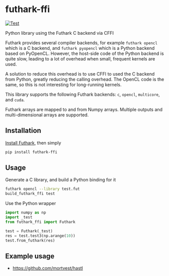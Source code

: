 # futhark-ffi
[![Test](https://github.com/pepijndevos/futhark-pycffi/actions/workflows/ci.yml/badge.svg)](https://github.com/pepijndevos/futhark-pycffi/actions/workflows/ci.yml)

Python library using the Futhark C backend via CFFI

Futhark provides several compiler backends, for example `futhark
opencl` which is a C backend, and `futhark pyopencl` which is a Python
backend based on PyOpenCL. However, the host-side code of the Python
backend is quite slow, leading to a lot of overhead when small,
frequent kernels are used.

A solution to reduce this overhead is to use CFFI to used the C
backend from Python, greatly reducing the calling overhead. The OpenCL
code is the same, so this is not interesting for long-running kernels.

This library supports the following Futhark backends: `c`, `opencl`,
`multicore`, and `cuda`.

Futhark arrays are mapped to and from Numpy arrays. Multiple outputs
and multi-dimensional arrays are supported.

## Installation

[Install Futhark](https://futhark.readthedocs.io/en/latest/installation.html), then simply
```bash
pip install futhark-ffi
```

## Usage

Generate a C library, and build a Python binding for it

```bash
futhark opencl --library test.fut
build_futhark_ffi test
```

Use the Python wrapper

```python
import numpy as np
import _test
from futhark_ffi import Futhark

test = Futhark(_test)
res = test.test3(np.arange(10))
test.from_futhark(res)
```

## Example usage

* https://github.com/mortvest/hastl
